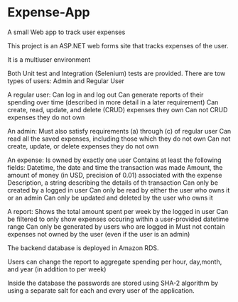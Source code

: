 # Expense-App
A small Web app to track user expenses

This project is an ASP.NET web forms site that tracks expenses of the user.

It is a multiuser environment

Both Unit test and Integration (Selenium) tests are provided. 
There are tow types of users: Admin and Regular User

A regular user:
Can log in and log out
Can generate reports of their spending over time (described in more detail in a later requirement)
Can create, read, update, and delete (CRUD) expenses they own
Can not CRUD expenses they do not own

An admin:
Must also satisfy requirements (a) through (c) of regular user
Can read all the saved expenses, including those which they do not own
Can not create, update, or delete expenses they do not own

An expense:
Is owned by exactly one user
Contains at least the following fields:
    Datetime, the date and time the transaction was made
    Amount, the amount of money (in USD, precision of 0.01) associated with the expense
    Description, a string describing the details of th transaction
Can only be created by a logged in user
Can only be read by either the user who owns it or an admin
Can only be updated and deleted by the user who owns it

A report:
Shows the total amount spent per week by the logged in user
Can be filtered to only show expenses occuring within a user-provided datetime range
Can only be generated by users who are logged in
Must not contain expenses not owned by the user (even if the user is an admin)

The backend database is deployed in Amazon RDS. 

Users can change the report to aggregate spending per hour, day,month, and year (in addition to per week)

Inside the database the passwords are stored using SHA-2 algorithm by using a separate salt for each and every user of the application.




